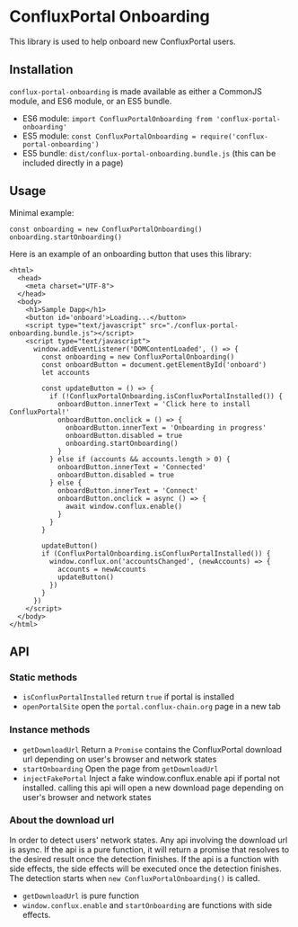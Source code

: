 # ConfluxPortal Onboarding

This library is used to help onboard new ConfluxPortal users.

## Installation

`conflux-portal-onboarding` is made available as either a CommonJS module, and
ES6 module, or an ES5 bundle.

* ES6 module: `import ConfluxPortalOnboarding from 'conflux-portal-onboarding'`
* ES5 module: `const ConfluxPortalOnboarding = require('conflux-portal-onboarding')`
* ES5 bundle: `dist/conflux-portal-onboarding.bundle.js` (this can be included
  directly in a page)

## Usage

Minimal example:
```
const onboarding = new ConfluxPortalOnboarding()
onboarding.startOnboarding()
```

Here is an example of an onboarding button that uses this library:

```
<html>
  <head>
    <meta charset="UTF-8">
  </head>
  <body>
    <h1>Sample Dapp</h1>
    <button id='onboard'>Loading...</button>
    <script type="text/javascript" src="./conflux-portal-onboarding.bundle.js"></script>
    <script type="text/javascript">
      window.addEventListener('DOMContentLoaded', () => {
        const onboarding = new ConfluxPortalOnboarding()
        const onboardButton = document.getElementById('onboard')
        let accounts

        const updateButton = () => {
          if (!ConfluxPortalOnboarding.isConfluxPortalInstalled()) {
            onboardButton.innerText = 'Click here to install ConfluxPortal!'
            onboardButton.onclick = () => {
              onboardButton.innerText = 'Onboarding in progress'
              onboardButton.disabled = true
              onboarding.startOnboarding()
            }
          } else if (accounts && accounts.length > 0) {
            onboardButton.innerText = 'Connected'
            onboardButton.disabled = true
          } else {
            onboardButton.innerText = 'Connect'
            onboardButton.onclick = async () => {
              await window.conflux.enable()
            }
          }
        }

        updateButton()
        if (ConfluxPortalOnboarding.isConfluxPortalInstalled()) {
          window.conflux.on('accountsChanged', (newAccounts) => {
            accounts = newAccounts
            updateButton()
          })
        }
      })
    </script>
  </body>
</html>
```

## API

### Static methods

- `isConfluxPortalInstalled` return `true` if portal is installed
- `openPortalSite` open the `portal.conflux-chain.org` page in a new tab

### Instance methods

- `getDownloadUrl` Return a `Promise` contains the ConfluxPortal download url
  depending on user's browser and network states
- `startOnboarding` Open the page from `getDownloadUrl`
- `injectFakePortal` Inject a fake window.conflux.enable api if portal not
  installed. calling this api will open a new download page depending on user's
  browser and network states

### About the download url

In order to detect users' network states. Any api involving the download url is
async. If the api is a pure function, it will return a promise that resolves to
the desired result once the detection finishes. If the api is a function with
side effects, the side effects will be executed once the detection finishes. The
detection starts when `new ConfluxPortalOnboarding()` is called.

- `getDownloadUrl` is pure function
- `window.conflux.enable` and `startOnboarding` are functions with side effects.
